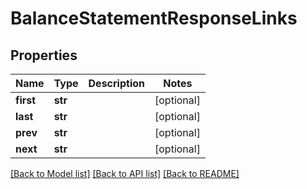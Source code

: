 # BalanceStatementResponseLinks

## Properties
Name | Type | Description | Notes
------------ | ------------- | ------------- | -------------
**first** | **str** |  | [optional] 
**last** | **str** |  | [optional] 
**prev** | **str** |  | [optional] 
**next** | **str** |  | [optional] 

[[Back to Model list]](../README.md#documentation-for-models) [[Back to API list]](../README.md#documentation-for-api-endpoints) [[Back to README]](../README.md)


